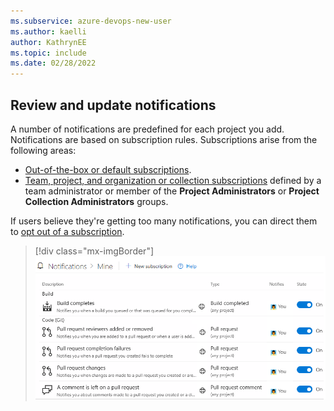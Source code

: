 ```yaml
---
ms.subservice: azure-devops-new-user
ms.author: kaelli
author: KathrynEE
ms.topic: include
ms.date: 02/28/2022
---
```

 

## Review and update notifications

A number of notifications are predefined for each project you add. Notifications are based on subscription rules. Subscriptions arise from the following areas:

- [Out-of-the-box or default subscriptions](../../organizations/notifications/oob-built-in-notifications.md).
- [Team, project, and organization or collection subscriptions](../../organizations/notifications/manage-team-group-global-organization-notifications.md) defined by a team administrator or member of the **Project Administrators** or **Project Collection Administrators** groups. 

If users believe they're getting too many notifications, you can direct them to [opt out of a subscription](../../organizations/notifications/manage-your-personal-notifications.md).

> [!div class="mx-imgBorder"]  
> ![Personal notifications](../../user-guide/media/services/personal-notifications.png)   

 